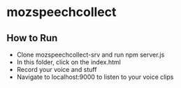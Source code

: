 # mozspeechcollect
## How to Run
* Clone mozspeechcollect-srv and run npm server.js
* In this folder, click on the index.html
* Record your voice and stuff
* Navigate to localhost:9000 to listen to your voice clips
